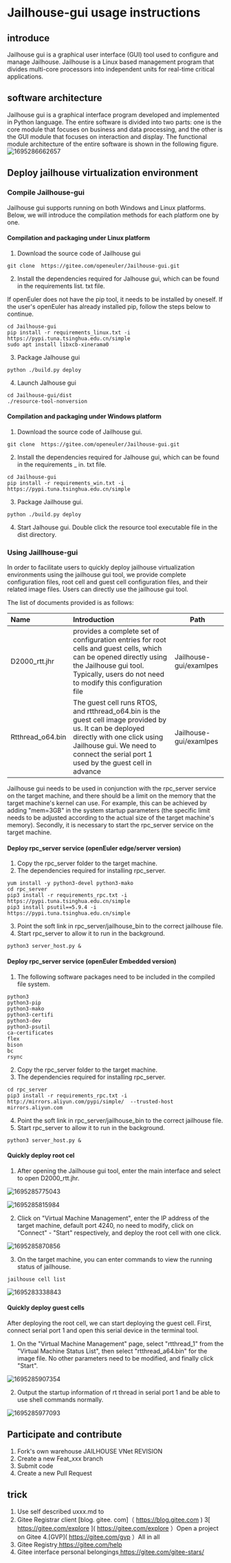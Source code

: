 # Jailhouse-gui usage instructions

## introduce

Jailhouse gui is a graphical user interface (GUI) tool used to configure and manage Jailhouse. Jailhouse is a Linux based management program that divides multi-core processors into independent units for real-time critical applications.

## software architecture

Jailhouse gui is a graphical interface program developed and implemented in Python language. The entire software is divided into two parts: one is the core module that focuses on business and data processing, and the other is the GUI module that focuses on interaction and display. The functional module architecture of the entire software is shown in the following figure.
![1695286662657](image/README/1695286662657.png)


## Deploy jailhouse virtualization environment

### Compile Jailhouse-gui

Jailhouse gui supports running on both Windows and Linux platforms. Below, we will introduce the compilation methods for each platform one by one.

#### Compilation and packaging under Linux platform

1. Download the source code of Jailhouse gui

```
git clone  https://gitee.com/openeuler/Jailhouse-gui.git
```

2. Install the dependencies required for Jalhouse gui, which can be found in the requirements list. txt file.

If openEuler does not have the pip tool, it needs to be installed by oneself. If the user's openEuler has already installed pip, follow the steps below to continue.

```
cd Jailhouse-gui
pip install -r requirements_linux.txt -i  https://pypi.tuna.tsinghua.edu.cn/simple
sudo apt install libxcb-xinerama0
```

3. Package Jalhouse gui

```
python ./build.py deploy
```

4. Launch Jalhouse gui

```
cd Jailhouse-gui/dist
./resource-tool-nonversion
```
#### Compilation and packaging under Windows platform

1. Download the source code of Jailhouse gui.

```
git clone  https://gitee.com/openeuler/Jailhouse-gui.git
```

2. Install the dependencies required for Jalhouse gui, which can be found in the requirements _ in. txt file.

```
cd Jailhouse-gui
pip install -r requirements_win.txt -i  https://pypi.tuna.tsinghua.edu.cn/simple
```

3. Package Jailhouse gui.

```
python ./build.py deploy
```

4. Start Jalhouse gui.
Double click the resource tool executable file in the dist directory.

### Using Jaillhouse-gui
In order to facilitate users to quickly deploy jailhouse virtualization environments using the jailhouse gui tool, we provide complete configuration files, root cell and guest cell configuration files, and their related image files. Users can directly use the jailhouse gui tool.

The list of documents provided is as follows:

|Name | Introduction | Path|
| :--------------- | :----------------------------------------------------------------------------------------------------------------------------------------------------------------- | ---------------------- |
|D2000_rtt.jhr | provides a complete set of configuration entries for root cells and guest cells, which can be opened directly using the Jailhouse gui tool. Typically, users do not need to modify this configuration file| Jailhouse-gui/examlpes |
|Rtthread_o64.bin | The guest cell runs RTOS, and rtthread_o64.bin is the guest cell image provided by us. It can be deployed directly with one click using Jailhouse gui. We need to connect the serial port 1 used by the guest cell in advance| Jailhouse-gui/examlpes |

Jailhouse gui needs to be used in conjunction with the rpc_server service on the target machine, and there should be a limit on the memory that the target machine's kernel can use. For example, this can be achieved by adding "mem=3GB" in the system startup parameters (the specific limit needs to be adjusted according to the actual size of the target machine's memory). Secondly, it is necessary to start the rpc_server service on the target machine.

#### Deploy rpc_server service (openEuler edge/server version)

1. Copy the rpc_server folder to the target machine.
2. The dependencies required for installing rpc_server.

```
yum install -y python3-devel python3-mako
cd rpc_server
pip3 install -r requirements_rpc.txt -i  https://pypi.tuna.tsinghua.edu.cn/simple
pip3 install psutil==5.9.4 -i  https://pypi.tuna.tsinghua.edu.cn/simple
```
3. Point the soft link in rpc_server/jailhouse_bin to the correct jailhouse file.
4. Start rpc_server to allow it to run in the background.

```
python3 server_host.py &
```
#### Deploy rpc_server service (openEuler Embedded version)

1. The following software packages need to be included in the compiled file system.

```
python3 
python3-pip 
python3-mako 
python3-certifi 
python3-dev 
python3-psutil
ca-certificates 
flex 
bison 
bc 
rsync 
```

2. Copy the rpc_server folder to the target machine.
3. The dependencies required for installing rpc_server.

```
cd rpc_server
pip3 install -r requirements_rpc.txt -i  http://mirrors.aliyun.com/pypi/simple/  --trusted-host mirrors.aliyun.com
```

4. Point the soft link in rpc_server/jailhouse_bin to the correct jailhouse file.
5. Start rpc_server to allow it to run in the background.

```
python3 server_host.py &
```
#### Quickly deploy root cel

1. After opening the Jailhouse gui tool, enter the main interface and select to open D2000_rtt.jhr.

![1695285775043](image/README/1695285775043.png)

![1695285815984](image/README/1695285815984.png)

2. Click on "Virtual Machine Management", enter the IP address of the target machine, default port 4240, no need to modify, click on "Connect" - "Start" respectively, and deploy the root cell with one click.

![1695285870856](image/README/1695285870856.png)

3. On the target machine, you can enter commands to view the running status of jailhouse.

```
jailhouse cell list
```


![1695283338843](image/README/1695283338843.png)

#### Quickly deploy guest cells

After deploying the root cell, we can start deploying the guest cell. First, connect serial port 1 and open this serial device in the terminal tool.

1. On the "Virtual Machine Management" page, select "rtthread_1" from the "Virtual Machine Status List", then select "rtthread_a64.bin" for the image file. No other parameters need to be modified, and finally click "Start".

![1695285907354](image/README/1695285907354.png)

2. Output the startup information of rt thread in serial port 1 and be able to use shell commands normally.

![1695285977093](image/README/1695285977093.png)

## Participate and contribute

1. Fork's own warehouse JAILHOUSE VNet REVISION
2. Create a new Feat_xxx branch
3. Submit code
4. Create a new Pull Request

## trick

1. Use self described uxxx.md to
2. Gitee Registrar client [blog. gitee. com]（ https://blog.gitee.com )
3[ https://gitee.com/explore ]( https://gitee.com/explore ）Open a project on Gitee
4.[GVP]( https://gitee.com/gvp ）All in all
5. Gitee Registry[ https://gitee.com/help ]( https://gitee.com/help )
6. Gitee interface personal belongings[ https://gitee.com/gitee-stars/ ]( https://gitee.com/gitee-stars/ )